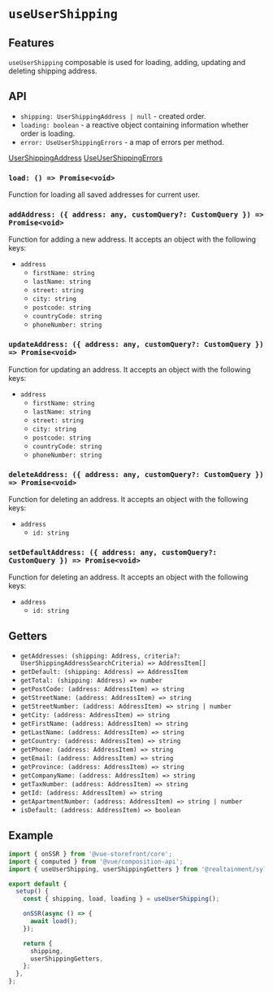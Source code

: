 # `useUserShipping`

## Features

`useUserShipping` composable is used for loading, adding, updating and deleting shipping address.

## API

- `shipping: UserShippingAddress | null` - created order.
- `loading: boolean` - a reactive object containing information whether order is loading.
- `error: UseUserShippingErrors` - a map of errors per method.

[UserShippingAddress](../api-client/sylius-api.usershippingaddress.md)
[UseUserShippingErrors](https://docs.vuestorefront.io/v2/reference/api/core.useusershippingerrors.html)

### `load: () => Promise<void>`

Function for loading all saved addresses for current user.

### `addAddress: ({ address: any, customQuery?: CustomQuery }) => Promise<void>`

Function for adding a new address. It accepts an object with the following keys:

- `address`
  - `firstName: string`
  - `lastName: string`
  - `street: string`
  - `city: string`
  - `postcode: string`
  - `countryCode: string`
  - `phoneNumber: string`

### `updateAddress: ({ address: any, customQuery?: CustomQuery }) => Promise<void>`

Function for updating an address. It accepts an object with the following keys:

- `address`
  - `firstName: string`
  - `lastName: string`
  - `street: string`
  - `city: string`
  - `postcode: string`
  - `countryCode: string`
  - `phoneNumber: string`

### `deleteAddress: ({ address: any, customQuery?: CustomQuery }) => Promise<void>`

Function for deleting an address. It accepts an object with the following keys:

- `address`
  - `id: string`

### `setDefaultAddress: ({ address: any, customQuery?: CustomQuery }) => Promise<void>`

Function for deleting an address. It accepts an object with the following keys:

- `address`
  - `id: string`

## Getters

- `getAddresses: (shipping: Address, criteria?: UserShippingAddressSearchCriteria) => AddressItem[]`
- `getDefault: (shipping: Address) => AddressItem`
- `getTotal: (shipping: Address) => number`
- `getPostCode: (address: AddressItem) => string`
- `getStreetName: (address: AddressItem) => string`
- `getStreetNumber: (address: AddressItem) => string | number`
- `getCity: (address: AddressItem) => string`
- `getFirstName: (address: AddressItem) => string`
- `getLastName: (address: AddressItem) => string`
- `getCountry: (address: AddressItem) => string`
- `getPhone: (address: AddressItem) => string`
- `getEmail: (address: AddressItem) => string`
- `getProvince: (address: AddressItem) => string`
- `getCompanyName: (address: AddressItem) => string`
- `getTaxNumber: (address: AddressItem) => string`
- `getId: (address: AddressItem) => string`
- `getApartmentNumber: (address: AddressItem) => string | number`
- `isDefault: (address: AddressItem) => boolean`

## Example

```js
import { onSSR } from '@vue-storefront/core';
import { computed } from '@vue/composition-api';
import { useUserShipping, userShippingGetters } from '@realtainment/sylius';

export default {
  setup() {
    const { shipping, load, loading } = useUserShipping();

    onSSR(async () => {
      await load();
    });

    return {
      shipping,
      userShippingGetters,
    };
  },
};
```
